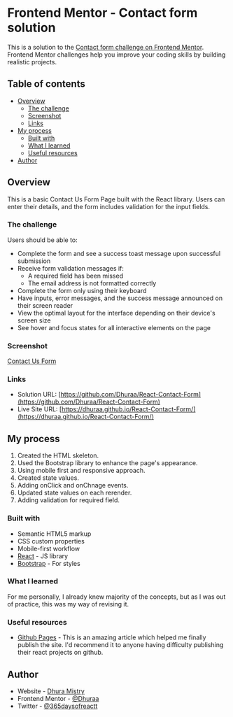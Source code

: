 # Frontend Mentor - Contact form solution

This is a solution to the [Contact form challenge on Frontend Mentor](https://www.frontendmentor.io/challenges/contact-form--G-hYlqKJj). Frontend Mentor challenges help you improve your coding skills by building realistic projects. 

## Table of contents

- [Overview](#overview)
  - [The challenge](#the-challenge)
  - [Screenshot](#screenshot)
  - [Links](#links)
- [My process](#my-process)
  - [Built with](#built-with)
  - [What I learned](#what-i-learned)
  - [Useful resources](#useful-resources)
- [Author](#author)


## Overview

This is a basic Contact Us Form Page built with the React library. Users can enter their details, and the form includes validation for the input fields.

### The challenge

Users should be able to:

- Complete the form and see a success toast message upon successful submission
- Receive form validation messages if:
  - A required field has been missed
  - The email address is not formatted correctly
- Complete the form only using their keyboard
- Have inputs, error messages, and the success message announced on their screen reader
- View the optimal layout for the interface depending on their device's screen size
- See hover and focus states for all interactive elements on the page

### Screenshot

[Contact Us Form](image.png)

### Links

- Solution URL: [https://github.com/Dhuraa/React-Contact-Form](https://github.com/Dhuraa/React-Contact-Form)
- Live Site URL: [https://dhuraa.github.io/React-Contact-Form/](https://dhuraa.github.io/React-Contact-Form/)

## My process

1. Created the HTML skeleton.
2. Used the Bootstrap library to enhance the page's appearance.
3. Using mobile first and responsive approach.
4. Created state values.
5. Adding onClick and onChnage events.
6. Updated state values on each rerender.
7. Adding validation for required field.


### Built with

- Semantic HTML5 markup
- CSS custom properties
- Mobile-first workflow
- [React](https://reactjs.org/) - JS library
- [Bootstrap](https://getbootstrap.com/) - For styles

### What I learned

For me personally, I already knew majority of the concepts, but as I was out of practice, this was my way of revising it.

### Useful resources

- [Github Pages](https://blog.logrocket.com/deploying-react-apps-github-pages/) - This is an amazing article which helped me finally publish the site. I'd recommend it to anyone having difficulty publishing their react projects on github.

## Author

- Website - [Dhura Mistry](https://www.your-site.com)
- Frontend Mentor - [@Dhuraa](https://www.frontendmentor.io/profile/Dhuraa)
- Twitter - [@365daysofreactt](https://www.twitter.com/365daysofreactt)




